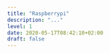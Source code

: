 ```yaml
---
title: "Raspberrypi"
description: "..."
level: 1
date: 2020-05-17T08:42:10+02:00
draft: false
---
```


